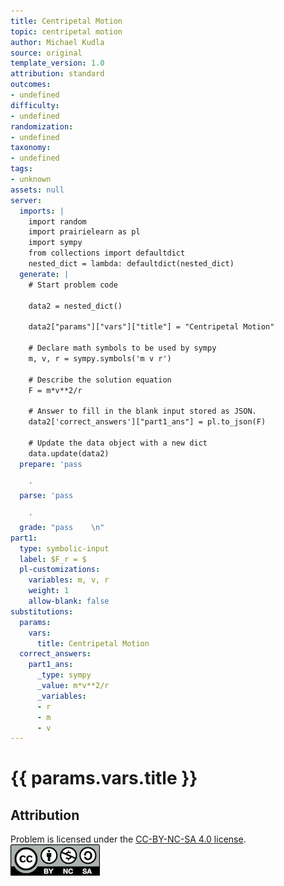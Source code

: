 ```yaml
---
title: Centripetal Motion
topic: centripetal motion
author: Michael Kudla
source: original
template_version: 1.0
attribution: standard
outcomes:
- undefined
difficulty:
- undefined
randomization:
- undefined
taxonomy:
- undefined
tags:
- unknown
assets: null
server:
  imports: |
    import random
    import prairielearn as pl
    import sympy
    from collections import defaultdict
    nested_dict = lambda: defaultdict(nested_dict)
  generate: |
    # Start problem code

    data2 = nested_dict()

    data2["params"]["vars"]["title"] = "Centripetal Motion"

    # Declare math symbols to be used by sympy
    m, v, r = sympy.symbols('m v r')

    # Describe the solution equation
    F = m*v**2/r

    # Answer to fill in the blank input stored as JSON.
    data2['correct_answers']["part1_ans"] = pl.to_json(F)

    # Update the data object with a new dict
    data.update(data2)
  prepare: 'pass

    '
  parse: 'pass

    '
  grade: "pass    \n"
part1:
  type: symbolic-input
  label: $F_r = $
  pl-customizations:
    variables: m, v, r
    weight: 1
    allow-blank: false
substitutions:
  params:
    vars:
      title: Centripetal Motion
  correct_answers:
    part1_ans:
      _type: sympy
      _value: m*v**2/r
      _variables:
      - r
      - m
      - v
---
```

# {{ params.vars.title }}

## Attribution

Problem is licensed under the [CC-BY-NC-SA 4.0 license](https://creativecommons.org/licenses/by-nc-sa/4.0/).
![The Creative Commons 4.0 license requiring attribution-BY, non-commercial-NC, and share-alike-SA license.](https://raw.githubusercontent.com/firasm/bits/master/by-nc-sa.png)